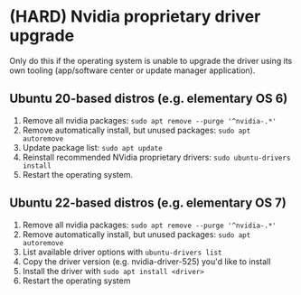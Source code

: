# (HARD) Nvidia proprietary driver upgrade

Only do this if the operating system is unable to upgrade the driver using its own tooling (app/software center or update manager application).

## Ubuntu 20-based distros (e.g. elementary OS 6)

1. Remove all nvidia packages: `sudo apt remove --purge '^nvidia-.*'`
2. Remove automatically install, but unused packages: `sudo apt autoremove`
3. Update package list: `sudo apt update`
4. Reinstall recommended NVidia proprietary drivers: `sudo ubuntu-drivers install`
5. Restart the operating system.

## Ubuntu 22-based distros (e.g. elementary OS 7)

1. Remove all nvidia packages: `sudo apt remove --purge '^nvidia-.*'`
2. Remove automatically install, but unused packages: `sudo apt autoremove`
3. List available driver options with `ubuntu-drivers list`
4. Copy the driver version (e.g. nvidia-driver-525) you'd like to install
5. Install the driver with `sudo apt install <driver>`
6. Restart the operating system
